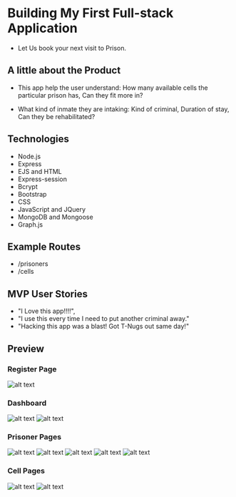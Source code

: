 # Building My First Full-stack Application

-  Let Us book your next visit to Prison.

## A little about the Product

- This app help the user understand:
How many available cells the particular prison has,
Can they fit more in?

- What kind of inmate they are intaking:
  Kind of criminal,
  Duration of stay,
  Can they be rehabilitated?


## Technologies

- Node.js
- Express
- EJS and HTML
- Express-session
- Bcrypt
- Bootstrap
- CSS
- JavaScript and JQuery
- MongoDB and Mongoose
- Graph.js


## Example Routes
- /prisoners
- /cells

## MVP User Stories
- "I Love this app!!!!",
- "I use this every time I need to put another criminal away."
- "Hacking this app was a blast! Got T-Nugs out same day!"

## Preview

### Register Page
![alt text](/images/register.png "Logo Title Text 1")

### Dashboard
![alt text](/images/dashboard1.png "Logo Title Text 1")
![alt text](/images/dashboard2.png "Logo Title Text 1")

### Prisoner Pages
![alt text](/images/admitPrisoner.png "Logo Title Text 1")
![alt text](/images/prisonersIndex.png "Logo Title Text 1")
![alt text](/images/prisonerSearch.png "Logo Title Text 1")
![alt text](/images/prisonersShow.png "Logo Title Text 1")
![alt text](/images/editPrisoner.png "Logo Title Text 1")

### Cell Pages
![alt text](/images/cellsIndex.png "Logo Title Text 1")
![alt text](/images/cellsShow.png "Logo Title Text 1")
